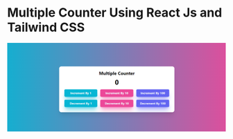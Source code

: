 # Multiple Counter Using React Js and Tailwind CSS

![multiple-counter](./src/assets/multiple-counter.png)
